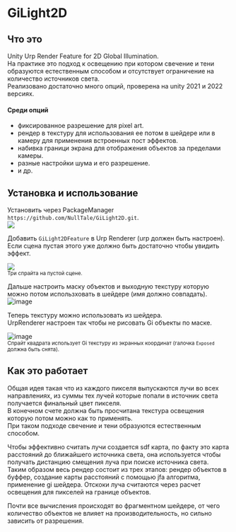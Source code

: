# GiLight2D

## Что это

Unity Urp Render Feature for 2D Global Illumination.<br>
На практике это подход к освещению при котором свечение и тени образуются естественным способом и отсутствует ограничение на количество источников света.<br>
Реализовано достаточно много опций, проверена на unity 2021 и 2022 версиях.<br>

#### Среди опций
* фиксированное разрешение для pixel art.
* рендер в текстуру для использования ее потом в шейдере или в камеру для применения встроенных пост эффектов.
* набивка граници экрана для отображения объектов за пределами камеры.
* разные настройки шума и его разрешение.
* и др.


## Установка и использование
Установить через PackageManager `https://github.com/NullTale/GiLight2D.git`. <br>
<img src="https://user-images.githubusercontent.com/1497430/213906801-7cab3334-5626-46b8-9966-d5c0b6107edc.png">

Добавить `GiLight2DFeature` в Urp Renderer (urp должен быть настроен).<br>
Если сцена пустая этого уже должно быть достаточно чтобы увидить эффект.

<img src="https://user-images.githubusercontent.com/1497430/213907330-64d37b07-2833-4f8e-8b62-88455c05d604.png"><br>
<sup>Три спрайта на пустой сцене.</sup>

Дальше настроить маску объектов и выходную текстуру которую можно потом использховать в шейдере (имя должно совпадать).<br>
![image](https://user-images.githubusercontent.com/1497430/213999888-f368c057-cbd9-4af2-ac4e-bc745f692033.png)

Теперь текстуру можно использовать из шейдера.<br> 
UrpRenderer настроен так чтобы не рисовать Gi объекты по маске.

![image](https://user-images.githubusercontent.com/1497430/213909802-45824d6d-7307-416f-b6f9-caebc7f45032.png)<br>
<sup>Спрайт квадрата использует Gi текстуру из экранных координат (галочка `Exposed` должна быть снята).</sup>

## Как это работает
Общая идея такая что из каждого пикселя выпускаются лучи во всех направлениях, из суммы тех лучей которые попали в источник света получается финальный цвет пикселя.<Br> В конечном счете должна быть просчитана текстура освещения которую потом можно как то применять.<Br> При таком подходе свечение и тени образуются естественным способом. 

Чтобы эффективно считать лучи создается sdf карта, по факту это карта расстояний до ближайшего источника света, она используется чтобы получать дистанцию смещения луча при поиске источника света.<Br>
Таким образом весь рендер состоит из трех этапов: рендер объектов в буффер, создание карты расстояний с помощью jfa алгоритма, применение gi шейдера.
Отскоки луча считаются через расчет освещения для пикселей на границе объектов.

Почти все вычисления происходят во фрагментном шейдере, от чего количество объектов не влияет на производительность, но сильно зависить от разрешения.
